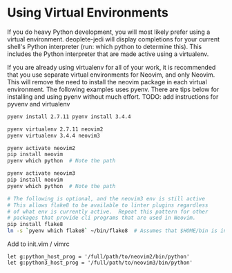 # Using Virtual Environments

If you do heavy Python development, you will most likely prefer using a virtual
environment. deoplete-jedi will display completions for your current shell's
Python interpreter (run: which python to determine this). This includes the
Python interpreter that are made active using a virtualenv.

If you are already using virtualenv for all of your work, it is recommended that
you use separate virtual environments for Neovim, and only Neovim. This will
remove the need to install the neovim package in each virtual environment. The
following examples uses pyenv. There are tips below for installing and using
pyenv without much effort. TODO: add instructions for pyvenv and virtualenv

```bash
pyenv install 2.7.11 pyenv install 3.4.4

pyenv virtualenv 2.7.11 neovim2
pyenv virtualenv 3.4.4 neovim3

pyenv activate neovim2
pip install neovim
pyenv which python  # Note the path

pyenv activate neovim3
pip install neovim
pyenv which python  # Note the path

# The following is optional, and the neovim3 env is still active
# This allows flake8 to be available to linter plugins regardless
# of what env is currently active.  Repeat this pattern for other
# packages that provide cli programs that are used in Neovim.
pip install flake8
ln -s `pyenv which flake8` ~/bin/flake8  # Assumes that $HOME/bin is in $PATH
```

Add to init.vim / vimrc

```vimscript
let g:python_host_prog = '/full/path/to/neovim2/bin/python'
let g:python3_host_prog = '/full/path/to/neovim3/bin/python'
```
